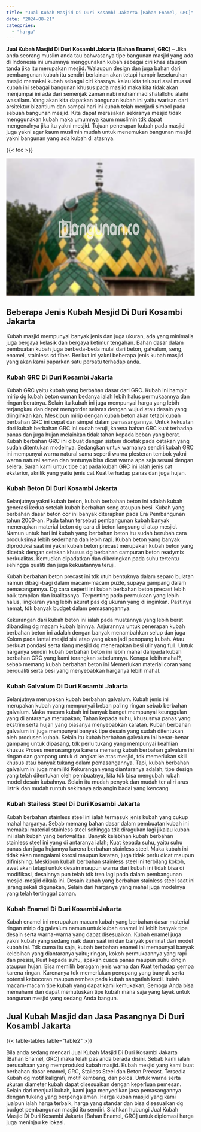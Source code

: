 ```yaml
---
title: "Jual Kubah Masjid Di Duri Kosambi Jakarta [Bahan Enamel, GRC]"
date: "2024-08-21"
categories: 
  - "harga"
---
```


**Jual Kubah Masjid Di Duri Kosambi Jakarta \[Bahan Enamel, GRC\]** – Jika anda seorang muslim anda tau bahwasanya tipe bangunan masjid yang ada di Indonesia ini umumnya menggunakan kubah sebagai ciri khas ataupun tanda jika itu merupakan mesjid. Walaupun design dan juga bahan dari pembangunan kubah itu sendiri berlainan akan tetapi hampir keseluruhan mesjid memakai kubah sebagai ciri khasnya. kalau kita telusuri asal muasal kubah ini sebagai bangunan khusus pada masjid maka kita tidak akan menjumpai ini ada dari semenjak zaman nabi muhammad shalallohu alaihi wasallam. Yang akan kita dapatkan bangunan kubah ini yaitu warisan dari arsitektur bizantium dan sampai hari ini kubah telah menjadi simbol pada sebuah bangunan mesjid. Kita dapat merasakan sekiranya mesjid tidak menggunakan kubah maka umumnya kaum muslimin tdk dapat mengenalnya jika itu yakni mesjid. Tujuan penerapan kubah pada masjid juga yakni agar kaum muslimin mudah untuk menemukan bangunan masjid yakni bangunan yang ada kubah di atasnya.

{{< toc >}}

![Jual Kubah Masjid Di Duri Kosambi Jakarta [Bahan Enamel, GRC]](/images/jual-kubah-masjid-11.png)

## Beberapa Jenis Kubah Mesjid Di Duri Kosambi Jakarta

Kubah masjid mempunyai banyak jenis dan juga ukuran, ada yang minimalis juga bergaya kelasik dan bergaya ketimur tengahan. Bahan dasar dalam pembuatan kubah juga berbeda-beda mulai dari beton, galvalum, seng, enamel, stainless sd fiber. Berikut ini yakni beberapa jenis kubah masjid yang akan kami paparkan satu persatu terhadap anda.

### Kubah GRC Di Duri Kosambi Jakarta

Kubah GRC yaitu kubah yang berbahan dasar dari GRC. Kubah ini hampir mirip dg kubah beton cuman bedanya ialah lebih halus permukaannya dan ringan beratnya. Selain itu kubah ini juga mempunyai harga yang lebih terjangkau dan dapat mengorder selaras dengan wujud atau desain yang diinginkan kan. Meskipun mirip dengan kubah beton akan tetapi kubah berbahan GRC ini cepat dan simpel dalam pemasangannya. Untuk kekuatan dari kubah berbahan GRC ini sudah teruji, karena bahan GRC kuat terhadap panas dan juga hujan melainkan tidak tahan kepada beban yang berat. Kubah berbahan GRC ini dibuat dengan sistem dicetak pada cetakan yang sudah ditentukan modelnya. Sedangkan untuk warnanya sendiri kubah GRC ini mempunyai warna natural sama seperti warna plesteran tembok yakni warna natural semen dan tentunya bisa dicat warna apa saja sesuai dengan selera. Saran kami untuk tipe cat pada kubah GRC ini ialah jenis cat eksterior, akrilik yang yaitu jenis cat Kuat terhadap panas dan juga hujan.

### Kubah Beton Di Duri Kosambi Jakarta

Selanjutnya yakni kubah beton, kubah berbahan beton ini adalah kubah generasi kedua setelah kubah berbahan seng ataupun besi. Kubah yang berbahan dasar beton cor ini banyak diterapkan pada Era Pembangunan tahun 2000-an. Pada tahun tersebut pembangunan kubah banyak menerapkan material beton dg cara di beton langsung di atap mesjid. Namun untuk hari ini kubah yang berbahan beton itu sudah berubah cara produksinya lebih sederhana dan lebih rapi. Kubah beton yang banyak diproduksi saat ini yakni kubah beton precast merupakan kubah beton yang dicetak dengan cetakan khusus dg berbahan campuran beton readymix berkualitas. Kemudian dipadatkan dan dikeringkan pada suhu tertentu sehingga qualiti dan juga kekuatannya teruji.

Kubah berbahan beton precast ini tdk utuh bentuknya dalam separo bulatan namun dibagi-bagi dalam macam-macam puzle, supaya gampang dalam pemasangannya. Dg cara seperti ini kubah berbahan beton precast lebih baik tampilan dan kualitasnya. Terpenting pada permukaan yang lebih halus, lingkaran yang lebih akurat pas dg ukuran yang di inginkan. Pastinya hemat, tdk banyak budget dalam pemasangannya.

Kekurangan dari kubah beton ini ialah pada muatannya yang lebih berat dibanding dg macam kubah lainnya. Anjurannya untuk penerapan kubah berbahan beton ini adalah dengan banyak menambahkan selup dan juga Kolom pada lantai mesjid sisi atap yang akan jadi penopang kubah. Atau perkuat pondasi serta tiang mesjid dg menerapkan besi ulir yang full. Untuk harganya sendiri kubah berbahan beton ini lebih mahal daripada kubah berbahan GRC yang kami terangkan sebelumnya. Kenapa lebih mahal?, sebab memang kubah berbahan beton ini Memerlukan material coran yang berqualiti serta besi yang menyebabkan harganya lebih mahal.

### Kubah Galvalum Di Duri Kosambi Jakarta

Selanjutnya merupakan kubah berbahan galvalum. Kubah jenis ini merupakan kubah yang mempunyai beban paling ringan sebab berbahan galvalum. Maka macam kubah ini banyak banget mempunyai keunggulan yang di antaranya merupakan; Tahan kepada suhu, khususnya panas yang ekstrim serta hujan yang biasanya menyebabkan karatan. Kubah berbahan galvalum ini juga mempunyai banyak tipe desain yang sudah ditentukan oleh produsen kubah. Selain itu kubah berbahan galvalum ini benar-benar gampang untuk dipasang, tdk perlu tukang yang mempunyai keahlian khusus Proses memasangnya karena memang kubah berbahan galvalum ini ringan dan gampang untuk di angkat ke atas mesjid, tdk memerlukan skill khusus atau banyak tukang dalam pemasangannya. Tapi, kubah berbahan galvalum ini juga memiliki Kekurangan yang diantaranya adalah; tipe design yang telah ditentukan oleh pembuatnya, kita tdk bisa mengubah rubah model desain kubahnya. Selain itu mudah penyok dan mudah ter aliri arus listrik dan mudah runtuh sekiranya ada angin badai yang kencang.

### Kubah Stailess Steel Di Duri Kosambi Jakarta

Kubah berbahan stainless steel ini ialah termasuk jenis kubah yang cukup mahal harganya. Sebab memang bahan dasar dalam pembuatan kubah ini memakai material stainless steel sehingga tdk diragukan lagi jikalau kubah ini ialah kubah yang berkwalitas. Banyak kelebihan kubah berbahan stainless steel ini yang di antaranya ialah; Kuat kepada suhu, yaitu suhu panas dan juga hujannya karena berbahan stainless steel. Maka kubah ini tidak akan mengalami korosi maupun karatan, juga tidak perlu dicat maupun difinishing. Meskipun kubah berbahan stainless steel ini terbilang kokoh, awet akan tetapi untuk desain maupun warna dari kubah ini tidak bisa di modifikasi, desainnya pun telah tdk tren lagi pada dalam pembangunan mesjid-mesjid dikala ini. Desain kubah yang berbahan stainless steel saat ini jarang sekali digunakan, Selain dari harganya yang mahal juga modelnya yang telah tertinggal zaman.

### Kubah Enamel Di Duri Kosambi Jakarta

Kubah enamel ini merupakan macam kubah yang berbahan dasar material ringan mirip dg galvalum namun untuk kubah enamel ini lebih banyak tipe desain serta warna-warna yang dapat disesuaikan. Kubah enamel juga yakni kubah yang sedang naik daun saat ini dan banyak peminat dari model kubah ini. Tdk cuma itu saja, kubah berbahan enamel ini mempunyai banyak kelebihan yang diantaranya yaitu; ringan, kokoh permukaannya yang rapi dan presisi, Kuat kepada suhu, apakah cuaca panas maupun suhu dingin ataupun hujan. Bisa memilih beragam jenis warna dan Kuat terhadap gempa karena ringan. Karenanya tdk memerlukan penopang yang banyak serta potensi kebocoran maupun rembes pada kubah sangatlah kecil. Itulah macam-macam tipe kubah yang dapat kami kemukakan, Semoga Anda bisa memahami dan dapat memutuskan tipe kubah mana saja yang layak untuk bangunan mesjid yang sedang Anda bangun.

## Jual Kubah Masjid dan Jasa Pasangnya Di Duri Kosambi Jakarta

{{< table-tables table="table2" >}}

Bila anda sedang mencari Jual Kubah Masjid Di Duri Kosambi Jakarta \[Bahan Enamel, GRC\] maka telah pas anda berada disini. Sebab kami ialah perusahaan yang memproduksi kubah masjid. Kubah mesjid yang kami buat berbahan dasar enamel, GRC, Stailess Steel dan Beton Precast. Tersedia Kubah dg motif kaligrafi, motif kembang, dan polos. Untuk warna serta ukuran diameter kubah dapat disesuaikan dengan keperluan pemesan. Selain dari menjual kubah, kami juga menyedikan jasa pemasangannya dengan tukang yang berpengalaman. Harga kubah masjid yang kami jualpun ialah harga terbaik, harga yang standar dan bisa disesuaikan dg budget pembangunan masjid itu sendiri. Silahkan hubungi Jual Kubah Masjid Di Duri Kosambi Jakarta \[Bahan Enamel, GRC\] untuk diplomasi harga juga meninjau ke lokasi.
